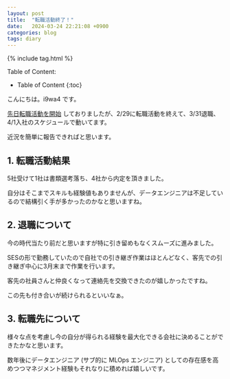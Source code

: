 ```yaml
---
layout: post
title:  "転職活動終了！"
date:   2024-03-24 22:21:08 +0900
categories: blog
tags: diary
---
```


{% include tag.html %}

Table of Content:
- Table of Content
{:toc}

<!-- # h1 -->

こんにちは。i9wa4 です。

[先日転職活動を開始](./_posts/2024-01-28-looking-for-a-new-job.md) しておりましたが、2/29に転職活動を終えて、3/31退職、4/1入社のスケジュールで動いてます。

近況を簡単に報告できればと思います。

## 1. 転職活動結果

5社受けて1社は書類選考落ち、4社から内定を頂きました。

自分はそこまでスキルも経験値もありませんが、データエンジニアは不足しているので結構引く手が多かったのかなと思いますね。

## 2. 退職について

今の時代当たり前だと思いますが特に引き留めもなくスムーズに進みました。

SESの形で勤務していたので自社での引き継ぎ作業はほとんどなく、客先での引き継ぎ中心に3月末まで作業を行います。

客先の社員さんと仲良くなって連絡先を交換できたのが嬉しかったですね。

この先も付き合いが続けられるといいなぁ。

## 3. 転職先について

様々な点を考慮し今の自分が得られる経験を最大化できる会社に決めることができたかなと思います。

数年後にデータエンジニア (サブ的に MLOps エンジニア) としての存在感を高めつつマネジメント経験もそれなりに積めれば嬉しいです。
